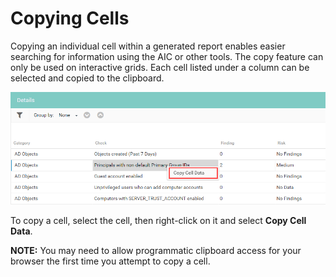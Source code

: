 # Copying Cells

Copying an individual cell within a generated report enables easier searching for information using the AIC or other tools. The copy feature can only be used on interactive grids. Each cell listed under a column can be selected and copied to the clipboard.

![Copy Cell Data](/static/img/product_docs/accessanalyzer/accessanalyzer/enterpriseauditor/admin/report/interactivegrids/copycell.png)

To copy a cell, select the cell, then right-click on it and select __Copy Cell Data__.

__NOTE:__ You may need to allow programmatic clipboard access for your browser the first time you attempt to copy a cell.
